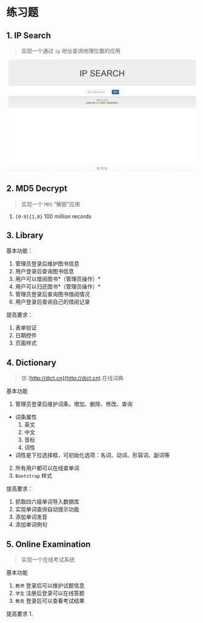 # 练习题

## 1. IP Search

> 实现一个通过 `ip` 地址查询地理位置的应用

![IP Decrypt](../image/javaee/ip.png)

## 2. MD5 Decrypt

> 实现一个 `MD5` “解密”应用

1. `[0-9]{1,8}` 100 million records

## 3. Library

基本功能：
1. 管理员登录后维护图书信息
2. 用户登录后查询图书信息
3. 用户可以借阅图书*（管理员操作）*
4. 用户可以归还图书*（管理员操作）*
5. 管理员登录后查询图书借阅情况
6. 用户登录后查询自己的借阅记录

提高要求：
1. 表单验证
2. 日期控件
2. 页面样式

## 4. Dictionary

> 仿 [http://dict.cn](http://dict.cn) 在线词典

基本功能
1. 管理员登录后维护词条，增加、删除、修改、查询
  - 词条属性
    1. 英文
    2. 中文
    3. 音标
    4. 词性
  - 词性是下拉选择框，可初始化选项：名词、动词、形容词、副词等
2. 所有用户都可以在线查单词
3. `Bootstrap` 样式

提高要求：
1. 抓取四六级单词导入数据库
2. 实现单词查询自动提示功能
3. 添加单词发音
3. 添加单词例句

## 5. Online Examination

> 实现一个在线考试系统

基本功能
1. `教师` 登录后可以维护试题信息
2. `学生` 注册后登录可以在线答题
2. `教务` 登录后可以查看考试结果

提高要求
1. 




















